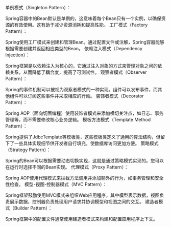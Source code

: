 单例模式（Singleton Pattern）：

Spring容器中的Bean默认是单例的，这意味着每个Bean只有一个实例，以确保资源的有效使用。这有助于减少资源消耗和提高性能。
工厂模式（Factory Pattern）：

Spring使用工厂模式来创建和管理Bean。通过配置文件或注解，Spring容器能够根据需要创建并返回相应类型的Bean。
依赖注入模式（Dependency Injection）：

Spring框架是以依赖注入为核心的，它通过注入对象的方式来管理对象之间的依赖关系，从而降低了耦合度，提高了可测试性。
观察者模式（Observer Pattern）：

Spring的事件机制可以被视为观察者模式的一种实现。组件可以发布事件，而其他组件可以订阅这些事件并采取相应的行动。
装饰者模式（Decorator Pattern）：

Spring AOP（面向切面编程）使用装饰者模式来添加横切关注点，如日志、事务管理等，而不需要修改核心业务逻辑。
模板方法模式（Template Method Pattern）：

Spring提供了JdbcTemplate等模板类，这些模板类定义了通用的算法结构，但留下了一些具体实现细节供开发者自行填充，使数据库访问更加方便。
策略模式（Strategy Pattern）：

Spring的Bean可以根据需要动态切换实现，这就是通过策略模式实现的。您可以在运行时选择不同的Bean实现。
代理模式（Proxy Pattern）：

Spring AOP使用代理模式来拦截方法调用并添加额外的行为，如事务管理和安全性检查。
模型-视图-控制器模式（MVC Pattern）：

Spring框架鼓励使用MVC模式来组织Web应用程序，其中模型表示数据，视图负责展示数据，控制器负责处理用户请求并协调模型和视图之间的交互。
建造者模式（Builder Pattern）：

Spring框架中的配置文件通常使用建造者模式来构建和配置应用程序上下文。